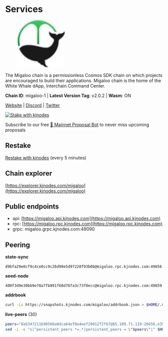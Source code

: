 # Services

<figure><img src="https://raw.githubusercontent.com/kj89/cosmos-images/main/logos/migaloo.png" width="150" alt=""><figcaption></figcaption></figure>

The Migaloo chain is a permissionless Cosmos SDK chain on which  projects are encouraged to build their applications. Migaloo chain  is the home of the White Whale dApp, Interchain Command Center.

**Chain ID**: migaloo-1 | **Latest Version Tag**: v2.0.2 | **Wasm**: ON

[Website](https://whitewhale.money) | [Discord](https://discord.gg/AyvcgD4jy3) | [Twitter](https://twitter.com/WhiteWhaleDefi)

[![Stake with kjnodes](https://i.ibb.co/cr44Q8j/button-stake-with-kjnodes.png)](https://restake.app/migaloo/migaloovaloper1jxtgnfw3tatfh90ju9j76dfrt3yea0zw2vnr8v)

Subscribe to our free [🤖 Mainnet Proposal Bot](https://t.me/kjnodes_proposal_bot) to never miss upcoming proposals

## Restake

[Restake with kjnodes](https://restake.app/migaloo/migaloovaloper1jxtgnfw3tatfh90ju9j76dfrt3yea0zw2vnr8v) (every 5 minutes)
## Chain explorer
[https://explorer.kjnodes.com/migaloo](https://explorer.kjnodes.com/migaloo)

## Public endpoints

* api: [https://migaloo.api.kjnodes.com](https://migaloo.api.kjnodes.com)
* rpc: [https://migaloo.rpc.kjnodes.com](https://migaloo.rpc.kjnodes.com)
* grpc: migaloo.grpc.kjnodes.com:49090

## Peering

**state-sync**

```text
d9bfa29e0cf9c4ce0cc9c26d98e5d97228f93b0b@migaloo.rpc.kjnodes.com:49656
```

**seed-node**

```text
400f3d9e30b69e78a7fb891f60d76fa3c73f0ecc@migaloo.rpc.kjnodes.com:49659
```

**addrbook**
```bash
curl -Ls https://snapshots.kjnodes.com/migaloo/addrbook.json > $HOME/.migalood/config/addrbook.json
```

**live-peers** (30)
```bash
peers="8ab347211b90560a0dca64ef0e4eef29012f2f67@65.109.71.119:26656,e39876398a43c0f9b93b5a82d8e38fa57c0373b5@65.109.89.19:20756,2e756df28be5e4fa7d332ba732a160202ef86eee@167.235.21.165:26656,56a59158450e6f819502812cf28febd65c1ac6be@206.189.26.213:26120,d9bfa29e0cf9c4ce0cc9c26d98e5d97228f93b0b@65.109.88.38:49656,80be85c4980deccaa2fbd710029f0eb660dadf9a@51.81.16.186:26656,0326c9ee117587b7ebe3b26b00820642a8cf48ff@65.108.238.102:20756,70d1818f50d983bfebf4c8546b221687b76cd4b0@51.81.107.95:20756,fe04ff9a13d8f0b23463e832f75eb5c845bd375e@213.239.214.73:7095,175ca82ab5b282549d68d79ff2c3703d26bcacef@141.94.109.71:20757,d20e91b12956469860da37a8e538305dad8d23d4@185.119.118.110:4000,ea8ec0c9613b8c096938469c499a6b1e3372085a@5.181.51.80:26656,5429bc670b77cd9c61481912ea194bea8aa6d0cd@51.81.155.189:20756,51ca404bbc73d07fc0d6529388c90f807c5acf0b@65.109.104.72:20756,dfe5f91f824880e19d47475546d9874e0f2cea8c@5.79.74.229:8095,0c38efdc028867765e68f02979958468384ad087@51.89.155.2:23656,59c74642d0ec4d012dd7bd0a7e5af1eadf2061b2@65.109.30.183:26656,6c42aacf3939d503bad695d86108d214680e04a8@144.76.175.189:20756,744f2ecd98984eb0e20640ca4b7be69c0be0b81d@45.83.106.141:26656,a0a450ead908bd65813322c1373802ef32c5736d@65.108.235.33:4000,8a9e42026a687b2762cefbd74584ccbd6afa0be1@142.132.207.247:36656,2fd235d3f0a1a84abd197dcfdaf04fdabc092db8@168.119.62.80:26656,9f0da7688c30a76bd2870288f861018179e421a0@65.108.130.171:26656,3b3428d679faa1bd498b3554ca798de3a0d802c6@162.19.89.8:20756,6870906f86e474d88d077c7c55af36debe49da04@178.162.165.194:7095,320ec920b1c1adc94556f9f64eeb575e07ef9d27@24.158.14.210:26656,9780ea85f4d0f4cb5ebca14992ce11ebe1982d35@188.172.229.26:26656,a834ef7ec0a65ac7c5bf976a9af5adb3a71d7a19@65.108.8.247:20756,32eed8c4079201b143d92860c9146b1d9e126aa2@168.119.89.8:26656,aedf3405d57c3efdcc2bdb1d571dc10f05247f08@51.89.40.85:22656"
sed -i -e "s|^persistent_peers *=.*|persistent_peers = \"$peers\"|" $HOME/.migalood/config/config.toml
```
